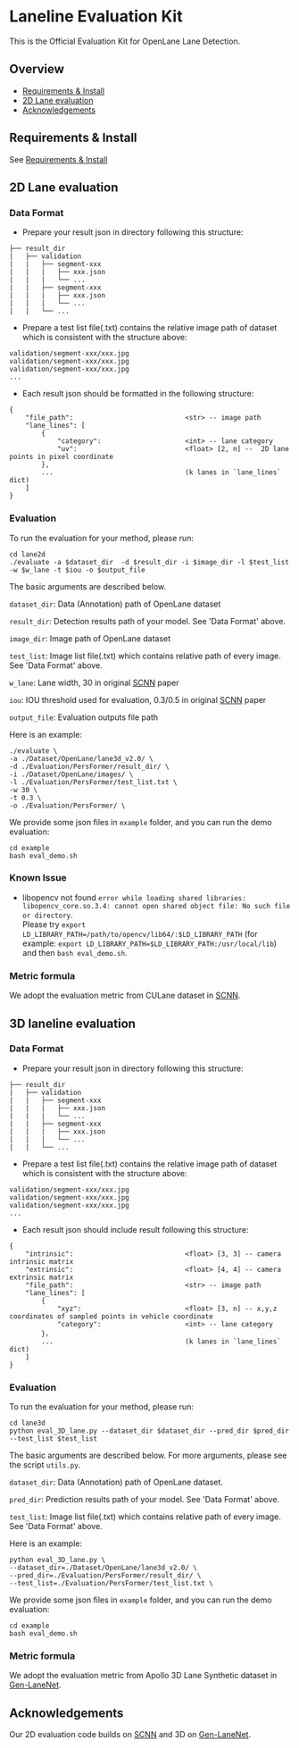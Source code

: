 # Laneline Evaluation Kit

This is the Official Evaluation Kit for OpenLane Lane Detection.

## Overview
- [Requirements & Install](#a-name"requirement"a-requirements)
- [2D Lane evaluation](#a-name"2dlane"a-2d-lane-evaluation)
- [Acknowledgements](#a-name"ack"a-acknowledgements)

## <a name="requirement"></a> Requirements & Install
See [Requirements & Install](../README.md)

## <a name="2d_lane"></a> 2D Lane evaluation

### Data Format
- Prepare your result json in directory following this structure:
```
├── result_dir
|   ├── validation
|   |   ├── segment-xxx
|   |   |   ├── xxx.json
|   |   |   └── ...
|   |   ├── segment-xxx
|   |   |   ├── xxx.json
|   |   |   └── ...
|   |   └── ...
```
- Prepare a test list file(.txt) contains the relative image path of dataset which is consistent with the structure above:
```
validation/segment-xxx/xxx.jpg
validation/segment-xxx/xxx.jpg
validation/segment-xxx/xxx.jpg
...
```
- Each result json should be formatted in the following structure:
```
{
    "file_path":                            <str> -- image path
    "lane_lines": [
        {
            "category":                     <int> -- lane category
            "uv":                           <float> [2, n] --  2D lane points in pixel coordinate
        },
        ...                                 (k lanes in `lane_lines` dict)
    ]
}
```


### Evaluation
To run the evaluation for your method, please run:
```
cd lane2d
./evaluate -a $dataset_dir  -d $result_dir -i $image_dir -l $test_list -w $w_lane -t $iou -o $output_file
```

The basic arguments are described below.

`dataset_dir`: Data (Annotation) path of OpenLane dataset 

`result_dir`: Detection results path of your model. See 'Data Format' above.

`image_dir`: Image path of OpenLane dataset

`test_list`: Image list file(.txt) which contains relative path of every image. See 'Data Format' above.

`w_lane`: Lane width, 30 in original [SCNN](https://github.com/XingangPan/SCNN) paper

`iou`: IOU threshold used for evaluation, 0.3/0.5 in original [SCNN](https://github.com/XingangPan/SCNN) paper

`output_file`: Evaluation outputs file path
  
Here is an example: 
  
```
./evaluate \
-a ./Dataset/OpenLane/lane3d_v2.0/ \
-d ./Evaluation/PersFormer/result_dir/ \
-i ./Dataset/OpenLane/images/ \
-l ./Evaluation/PersFormer/test_list.txt \
-w 30 \
-t 0.3 \
-o ./Evaluation/PersFormer/ \
```
  
We provide some json files in `example` folder, and you can run the demo evaluation:
```
cd example
bash eval_demo.sh
```

### Known Issue
- libopencv not found `error while loading shared libraries: libopencv_core.so.3.4: cannot open shared object file: No such file or directory`.  
Please try `export LD_LIBRARY_PATH=/path/to/opencv/lib64/:$LD_LIBRARY_PATH` (for example: `export LD_LIBRARY_PATH=$LD_LIBRARY_PATH:/usr/local/lib`) and then `bash eval_demo.sh`.

### Metric formula
We adopt the evaluation metric from CULane dataset in [SCNN](https://github.com/XingangPan/SCNN).


## <a name="3d_lane"></a> 3D laneline evaluation

### Data Format
- Prepare your result json in directory following this structure:
```
├── result_dir
|   ├── validation
|   |   ├── segment-xxx
|   |   |   ├── xxx.json
|   |   |   └── ...
|   |   ├── segment-xxx
|   |   |   ├── xxx.json
|   |   |   └── ...
|   |   └── ...
```
- Prepare a test list file(.txt) contains the relative image path of dataset which is consistent with the structure above:
```
validation/segment-xxx/xxx.jpg
validation/segment-xxx/xxx.jpg
validation/segment-xxx/xxx.jpg
...
```
- Each result json should include result following this structure:
```
{
    "intrinsic":                            <float> [3, 3] -- camera intrinsic matrix
    "extrinsic":                            <float> [4, 4] -- camera extrinsic matrix
    "file_path":                            <str> -- image path
    "lane_lines": [
        {
            "xyz":                          <float> [3, n] -- x,y,z coordinates of sampled points in vehicle coordinate
            "category":                     <int> -- lane category
        }，
        ...                                 (k lanes in `lane_lines` dict)
    ]
}
```


### Evaluation
To run the evaluation for your method, please run:
```
cd lane3d
python eval_3D_lane.py --dataset_dir $dataset_dir --pred_dir $pred_dir --test_list $test_list
```

The basic arguments are described below. For more arguments, please see the script `utils.py`.

`dataset_dir`: Data (Annotation) path of OpenLane dataset.

`pred_dir`:  Prediction results path of your model. See 'Data Format' above.

`test_list`: Image list file(.txt) which contains relative path of every image. See 'Data Format' above.
  
Here is an example:
```
python eval_3D_lane.py \
--dataset_dir=./Dataset/OpenLane/lane3d_v2.0/ \
--pred_dir=./Evaluation/PersFormer/result_dir/ \
--test_list=./Evaluation/PersFormer/test_list.txt \
```
  
We provide some json files in `example` folder, and you can run the demo evaluation:
```
cd example
bash eval_demo.sh
```

### Metric formula
We adopt the evaluation metric from Apollo 3D Lane Synthetic dataset in [Gen-LaneNet](https://github.com/yuliangguo/Pytorch_Generalized_3D_Lane_Detection).
  
## <a name="ack"></a> Acknowledgements
Our 2D evaluation code builds on [SCNN](https://github.com/XingangPan/SCNN) and 3D on [Gen-LaneNet](https://github.com/yuliangguo/Pytorch_Generalized_3D_Lane_Detection).
